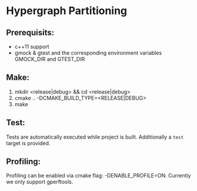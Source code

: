 # Hypergraph Partitioning
## Prerequisits:
- c++11 support
- gmock & gtest and the corresponding environment variables GMOCK_DIR and GTEST_DIR

## Make:
1. mkdir <release|debug> && cd <release|debug>
2. cmake .. -DCMAKE_BUILD_TYPE=<RELEASE|DEBUG>
3. make

## Test:
Tests are automatically executed while project is built. Additionally a `test` target is provided.

## Profiling:
Profiling can be enabled via cmake flag: -DENABLE_PROFILE=ON. Currently we only support gperftools.
